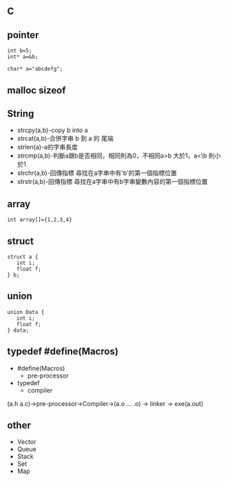 C
---


pointer
---
```
int b=5;
int* a=&b;

char* a="abcdefg";
```
malloc sizeof
---

String
---
* strcpy(a,b)-copy b into a
* strcat(a,b)-合併字串 b 到 a 的 尾端
* strlen(a)-a的字串長度
* strcmp(a,b)-判斷a跟b是否相同，相同則為0，不相同a>b 大於1，a<\b 則小於1 
* strchr(a,b)-回傳指標 尋找在a字串中有'b'的第一個指標位置
* strstr(a,b)-回傳指標 尋找在a字串中有b字串變數內容的第一個指標位置


array
---
```
int array[]={1,2,3,4}
```


struct
---
```
struct a {
   int i;
   float f;
} b;  
```



union
---
```
union Data {
   int i;
   float f;
} data;  
```

typedef #define(Macros)
---
* #define(Macros)
    * pre-processor
* typedef 
    * compiler 



(a.h a.c)->pre-processor->Compiler->(a.o ... .o) -> linker -> exe(a.out)

other
---
* Vector
* Queue
* Stack
* Set
* Map